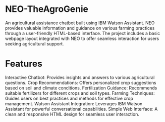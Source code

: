 # NEO-TheAgroGenie
An agricultural assistance chatbot built using IBM Watson Assistant. NEO provides valuable information and guidance on various farming practices through a user-friendly HTML-based interface. The project includes a basic webpage layout integrated with NEO to offer seamless interaction for users seeking agricultural support.
# Features
Interactive Chatbot: Provides insights and answers to various agricultural questions.
Crop Recommendations: Offers personalized crop suggestions based on soil and climate conditions.
Fertilization Guidance: Recommends suitable fertilizers for different crops and soil types.
Farming Techniques: Guides users on best practices and methods for effective crop management.
Watson Assistant Integration: Leverages IBM Watson Assistant for powerful conversational capabilities.
Simple Web Interface: A clean and responsive HTML design for seamless user interaction.
